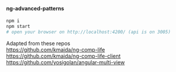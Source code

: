 #### ng-advanced-patterns

```bash
npm i
npm start
# open your browser on http://localhost:4200/ (api is on 3005)
```

Adapted from these repos   
https://github.com/kmaida/ng-comp-life   
https://github.com/kmaida/ng-comp-life-client   
https://github.com/yosigolan/angular-multi-view   
